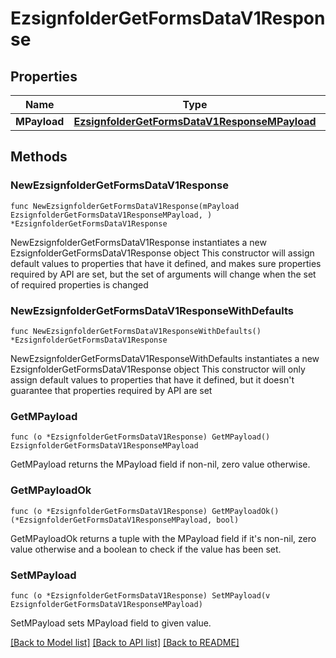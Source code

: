 # EzsignfolderGetFormsDataV1Response

## Properties

Name | Type | Description | Notes
------------ | ------------- | ------------- | -------------
**MPayload** | [**EzsignfolderGetFormsDataV1ResponseMPayload**](EzsignfolderGetFormsDataV1ResponseMPayload.md) |  | 

## Methods

### NewEzsignfolderGetFormsDataV1Response

`func NewEzsignfolderGetFormsDataV1Response(mPayload EzsignfolderGetFormsDataV1ResponseMPayload, ) *EzsignfolderGetFormsDataV1Response`

NewEzsignfolderGetFormsDataV1Response instantiates a new EzsignfolderGetFormsDataV1Response object
This constructor will assign default values to properties that have it defined,
and makes sure properties required by API are set, but the set of arguments
will change when the set of required properties is changed

### NewEzsignfolderGetFormsDataV1ResponseWithDefaults

`func NewEzsignfolderGetFormsDataV1ResponseWithDefaults() *EzsignfolderGetFormsDataV1Response`

NewEzsignfolderGetFormsDataV1ResponseWithDefaults instantiates a new EzsignfolderGetFormsDataV1Response object
This constructor will only assign default values to properties that have it defined,
but it doesn't guarantee that properties required by API are set

### GetMPayload

`func (o *EzsignfolderGetFormsDataV1Response) GetMPayload() EzsignfolderGetFormsDataV1ResponseMPayload`

GetMPayload returns the MPayload field if non-nil, zero value otherwise.

### GetMPayloadOk

`func (o *EzsignfolderGetFormsDataV1Response) GetMPayloadOk() (*EzsignfolderGetFormsDataV1ResponseMPayload, bool)`

GetMPayloadOk returns a tuple with the MPayload field if it's non-nil, zero value otherwise
and a boolean to check if the value has been set.

### SetMPayload

`func (o *EzsignfolderGetFormsDataV1Response) SetMPayload(v EzsignfolderGetFormsDataV1ResponseMPayload)`

SetMPayload sets MPayload field to given value.



[[Back to Model list]](../README.md#documentation-for-models) [[Back to API list]](../README.md#documentation-for-api-endpoints) [[Back to README]](../README.md)


